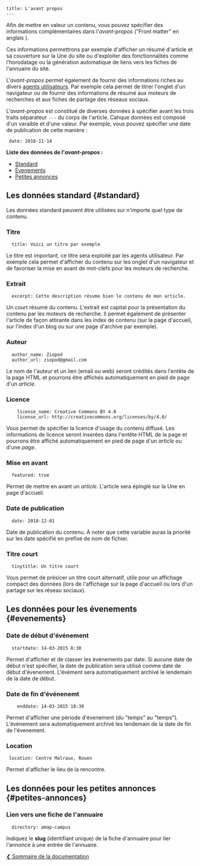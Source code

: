    title: L'avant propos
    ---

Afin de mettre en valeur un contenu, vous pouvez spécifier des informations complémentaires dans l'*avant-propos* ("Front matter" en anglais ).

Ces informations permettrons par exemple d'afficher un résumé d'article et sa couverture sur la Une du site ou d'exploiter des fonctionnalités comme l'horodatage ou la génération automatique de liens vers les fiches de l'annuaire du site.

L'*avant-propos* permet également de fournir des informations riches au divers [agents utilisateurs](https://fr.wikipedia.org/wiki/User_agent). Par exemple cela permet de titrer l'onglet d'un navigateur ou de fournir des informations de résumé aux moteurs de recherches et aux fiches de partage des réseaux sociaux.

L'*avant-propos* est constitué de diverses données à spécifier avant les trois traits séparateur `---` du corps de l'article. Cahque données est composé d'un varaible et d'une valeur. Par exemple, vous pouvez spécifier une date de publication de cette manière : 

~~~
 date: 2018-11-14
~~~

**Liste des données de l'*avant-propos* :**
<!--more-->

 - [Standard](docs/l-avant-propos#standard)
 - [Évenements](docs/l-avant-propos#evenements)
 - [Petites annonces](docs/l-avant-propos#petites-annonces)

## Les données standard {#standard}
Les données standard peuvent être utilisées sur n'importe quel type de contenu.


### Titre
~~~
  title: Voici un titre par exemple
~~~

Le titre est important, ce titre sera exploité par les agents utilisateur. Par exemple cela permet d'afficher du contenu sur les onglet d'un navigateur et de favoriser la mise en avant de mot-clefs pour les moteurs de recherche.

### Extrait
~~~
  excerpt: Cette description résume bien le contenu de mon article.
~~~

Un court résumé du contenu. L'extrait est capital pour la présentation du contenu par les moteurs de recherche. Il permet également de présenter l'article de façon attirante dans les index de contenu (sur la page d'accueil, sur l'index d'un blog ou sur une page d'archive par exemple).

### Auteur
~~~
  author_name: Ziopod
  author_url: ziopod@gmail.com
~~~

Le nom de l'auteur et un lien (email ou web) seront crédités dans l'entête de la page HTML et pourrons être affichés automatiquement en pied de page d'un *article*.

### Licence
~~~
	license_name: Creative Commons BY 4.0
	license_url: http://creativecommons.org/licenses/by/4.0/
~~~

Vous permet de spécifier la licence d'usage du contenu diffusé. Les informations de licence seront inserées dans l'entête HTML de la page et pourrons être affiché automatiquement en pied de page d'un *article* ou d'une *page*.


### Mise en avant
~~~ 
  featured: true
~~~

Permet de mettre en avant un *article*. L'article sera épinglé sur la Une en page d'accueil.

### Date de publication
~~~
  date: 2018-12-01
~~~

Date de publication du contenu. À noter que cette variable auras la priorité sur les date spécifié en prefixe de nom de fichier.

### Titre court
~~~
  tinytitle: Un titre court
~~~

Vous permet de présicer un titre court alternatif, utile pour un affichage compact des données (lors de l'affichage sur la page d'accueil ou lors d'un partage sur les réseau sociaux).

## Les données pour les évenements {#evenements}

### Date de début d'événement
~~~
  startdate: 14-03-2015 8:30
~~~

Permet d'afficher et de classer les événements par date. Si aucune date de début n'est spécifier, la date de publication sera utilisé comme date de début d'évenement. L'évément sera automatiquement archivé le lendemain de la date de début.

### Date de fin d'événenemt
~~~
	enddate: 14-03-2015 18:30
~~~

Permet d'afficher une période d'évenement (du "temps" au "temps"). L'événement sera automatiquement archivé les lendemain de la date de fin de l'évenement.

### Location
~~~
 location: Centre Malraux, Rouen
~~~

Permet d'afficher le lieu de la rencontre.

## Les données pour les petites annonces {#petites-annonces}

### Lien vers une fiche de l'annuaire
~~~
  directory: amap-campus
~~~

Indiquez le **slug** (identifiant unique) de la fiche d'annuaire pour lier l'annonce à une entrée de l'annuaire. 

 
 [&#10094; Sommaire de la documentation](docs/index)
